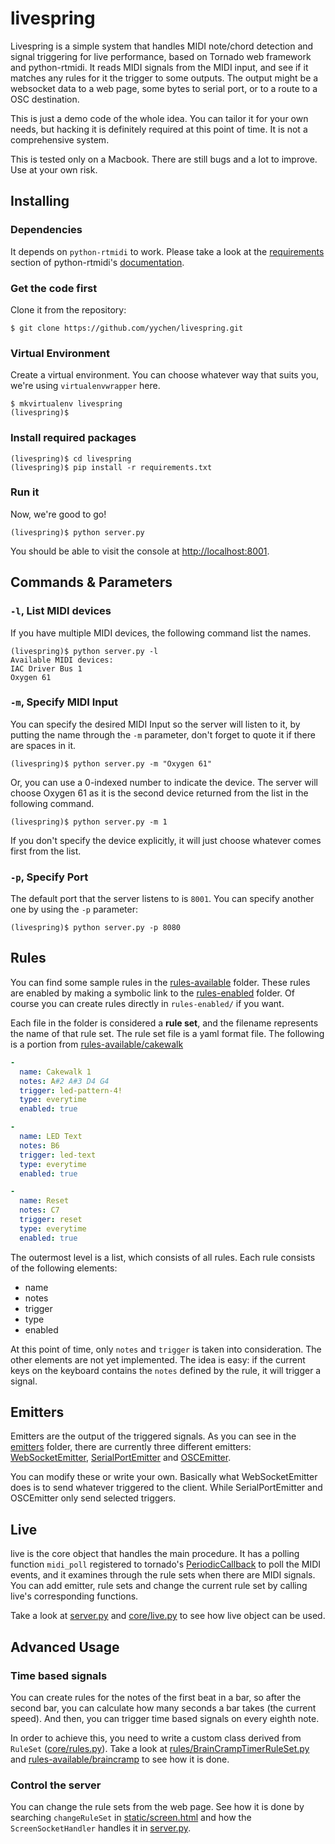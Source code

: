 # livespring
Livespring is a simple system that handles MIDI note/chord detection and signal triggering for live performance, based on Tornado web framework and python-rtmidi. It reads MIDI signals from the MIDI input, and see if it matches any rules for it the trigger to some outputs. The output might be a websocket data to a web page, some bytes to serial port, or to a route to a OSC destination.

This is just a demo code of the whole idea. You can tailor it for your own needs, but hacking it is definitely required at this point of time. It is not a comprehensive system.

This is tested only on a Macbook. There are still bugs and a lot to improve. Use at your own risk.

## Installing
### Dependencies
It depends on `python-rtmidi` to work. Please take a look at the [requirements](https://spotlightkid.github.io/python-rtmidi/installation.html#requirements) section of python-rtmidi's [documentation](https://spotlightkid.github.io/python-rtmidi/index.html).

### Get the code first
Clone it from the repository:

```
$ git clone https://github.com/yychen/livespring.git
```

### Virtual Environment
Create a virtual environment. You can choose whatever way that suits you, we're using `virtualenvwrapper` here. 

```
$ mkvirtualenv livespring
(livespring)$ 
```

### Install required packages
```
(livespring)$ cd livespring
(livespring)$ pip install -r requirements.txt
```

### Run it
Now, we're good to go!

```
(livespring)$ python server.py
```

You should be able to visit the console at [http://localhost:8001](http://localhost:8001).


## Commands & Parameters
### `-l`, List MIDI devices
If you have multiple MIDI devices, the following command list the names.

```
(livespring)$ python server.py -l
Available MIDI devices:
IAC Driver Bus 1
Oxygen 61
```

### `-m`, Specify MIDI Input
You can specify the desired MIDI Input so the server will listen to it, by putting the name through the `-m` parameter, don't forget to quote it if there are spaces in it.

```
(livespring)$ python server.py -m "Oxygen 61"
```

Or, you can use a 0-indexed number to indicate the device. The server will choose Oxygen 61 as it is the second device returned from the list in the following command.

```
(livespring)$ python server.py -m 1
```

If you don't specify the device explicitly, it will just choose whatever comes first from the list.
### `-p`, Specify Port
The default port that the server listens to is `8001`. You can specify another one by using the `-p` parameter:

```
(livespring)$ python server.py -p 8080
```

## Rules
You can find some sample rules in the [rules-available](rules-available/) folder. These rules are enabled by making a symbolic link to the [rules-enabled](rules-enabled/) folder. Of course you can create rules directly in `rules-enabled/` if you want.

Each file in the folder is considered a **rule set**, and the filename represents the name of that rule set. The rule set file is a yaml format file. The following is a portion from [rules-available/cakewalk](rules-available/cakewalk)

```yaml
-
  name: Cakewalk 1
  notes: A#2 A#3 D4 G4
  trigger: led-pattern-4!
  type: everytime
  enabled: true

-
  name: LED Text
  notes: B6
  trigger: led-text
  type: everytime
  enabled: true

-
  name: Reset
  notes: C7
  trigger: reset
  type: everytime
  enabled: true
```

The outermost level is a list, which consists of all rules. Each rule consists of the following elements:

 - name
 - notes
 - trigger
 - type
 - enabled

At this point of time, only `notes` and `trigger` is taken into consideration. The other elements are not yet implemented. The idea is easy: if the current keys on the keyboard contains the `notes` defined by the rule, it will trigger a signal.

## Emitters
Emitters are the output of the triggered signals. As you can see in the [emitters](emitters/) folder, there are currently three different emitters: [WebSocketEmitter](emitters/WebSocketEmitter.py), [SerialPortEmitter](emitters/SerialPortEmitter.py) and [OSCEmitter](emitters/OSCEmitter.py).

You can modify these or write your own. Basically what WebSocketEmitter does is to send whatever triggered to the client. While SerialPortEmitter and OSCEmitter only send selected triggers.

## Live
live is the core object that handles the main procedure. It has a polling function `midi_poll` registered to tornado's [PeriodicCallback](https://www.tornadoweb.org/en/stable/ioloop.html#tornado.ioloop.PeriodicCallback) to poll the MIDI events, and it examines through the rule sets when there are MIDI signals. You can add emitter, rule sets and change the current rule set by calling live's corresponding functions.

Take a look at [server.py](server.py) and [core/live.py](core/live.py) to see how live object can be used.

## Advanced Usage
### Time based signals
You can create rules for the notes of the first beat in a bar, so after the second bar, you can calculate how many seconds a bar takes (the current speed). And then, you can trigger time based signals on every eighth note.

In order to achieve this, you need to write a custom class derived from `RuleSet` ([core/rules.py](core/rules.py)). Take a look at [rules/BrainCrampTimerRuleSet.py](rules/BrainCrampTimerRuleSet.py) and [rules-available/braincramp](rules-available/braincramp) to see how it is done.

### Control the server
You can change the rule sets from the web page. See how it is done by searching `changeRuleSet` in [static/screen.html](static/screen.html) and how the `ScreenSocketHandler` handles it in [server.py](server.py).

